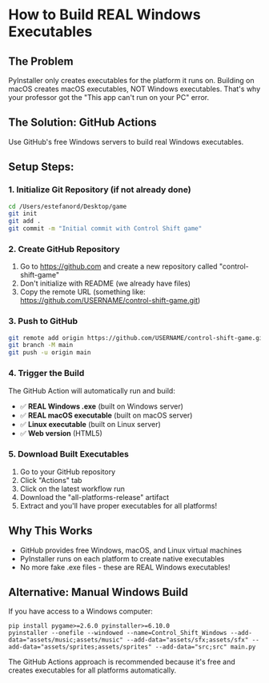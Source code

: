 # How to Build REAL Windows Executables

## The Problem
PyInstaller only creates executables for the platform it runs on. Building on macOS creates macOS executables, NOT Windows executables. That's why your professor got the "This app can't run on your PC" error.

## The Solution: GitHub Actions
Use GitHub's free Windows servers to build real Windows executables.

## Setup Steps:

### 1. Initialize Git Repository (if not already done)
```bash
cd /Users/estefanord/Desktop/game
git init
git add .
git commit -m "Initial commit with Control Shift game"
```

### 2. Create GitHub Repository
1. Go to https://github.com and create a new repository called "control-shift-game"
2. Don't initialize with README (we already have files)
3. Copy the remote URL (something like: https://github.com/USERNAME/control-shift-game.git)

### 3. Push to GitHub
```bash
git remote add origin https://github.com/USERNAME/control-shift-game.git
git branch -M main
git push -u origin main
```

### 4. Trigger the Build
The GitHub Action will automatically run and build:
- ✅ **REAL Windows .exe** (built on Windows server)
- ✅ **REAL macOS executable** (built on macOS server)  
- ✅ **Linux executable** (built on Linux server)
- ✅ **Web version** (HTML5)

### 5. Download Built Executables
1. Go to your GitHub repository
2. Click "Actions" tab
3. Click on the latest workflow run
4. Download the "all-platforms-release" artifact
5. Extract and you'll have proper executables for all platforms!

## Why This Works
- GitHub provides free Windows, macOS, and Linux virtual machines
- PyInstaller runs on each platform to create native executables
- No more fake .exe files - these are REAL Windows executables!

## Alternative: Manual Windows Build
If you have access to a Windows computer:
```batch
pip install pygame>=2.6.0 pyinstaller>=6.10.0
pyinstaller --onefile --windowed --name=Control_Shift_Windows --add-data="assets/music;assets/music" --add-data="assets/sfx;assets/sfx" --add-data="assets/sprites;assets/sprites" --add-data="src;src" main.py
```

The GitHub Actions approach is recommended because it's free and creates executables for all platforms automatically. 